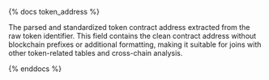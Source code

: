 {% docs token_address %}

The parsed and standardized token contract address extracted from the raw token identifier. This field contains the clean contract address without blockchain prefixes or additional formatting, making it suitable for joins with other token-related tables and cross-chain analysis.

{% enddocs %} 